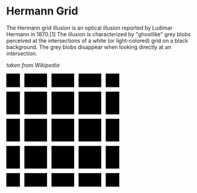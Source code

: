 <h1>Hermann Grid</h1>

The Hermann grid illusion is an optical illusion reported by Ludimar Hermann in 1870.[1] The illusion is characterized by "ghostlike" grey blobs perceived at the intersections of a white (or light-colored) grid on a black background. The grey blobs disappear when looking directly at an intersection.

*taken from Wikipedia*

<img src="../resources/1920px-HermannGrid.svg.png" width="300" height="300">